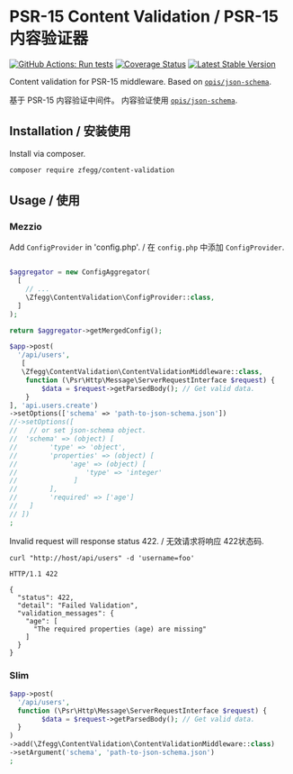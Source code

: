 PSR-15 Content Validation / PSR-15 内容验证器
===========================

[![GitHub Actions: Run tests](https://github.com/zfegg/content-validation/workflows/qa/badge.svg)](https://github.com/zfegg/content-validation/actions?query=workflow%3A%22qa%22)
[![Coverage Status](https://coveralls.io/repos/github/zfegg/content-validation/badge.svg?branch=master)](https://coveralls.io/github/zfegg/content-validation?branch=master)
[![Latest Stable Version](https://poser.pugx.org/zfegg/content-validation/v/stable.png)](https://packagist.org/packages/zfegg/content-validation)

Content validation for PSR-15 middleware. 
Based on [`opis/json-schema`](https://packagist.org/packages/opis/json-schema).


基于 PSR-15 内容验证中间件。
内容验证使用 [`opis/json-schema`](https://packagist.org/packages/opis/json-schema).

Installation / 安装使用
-----------------------

Install via composer.

```bash
composer require zfegg/content-validation
```

Usage / 使用
--------------

### Mezzio

Add `ConfigProvider` in 'config.php'. / 在 `config.php` 中添加 `ConfigProvider`.

```php

$aggregator = new ConfigAggregator(
  [
    // ...
    \Zfegg\ContentValidation\ConfigProvider::class,
  ]
);

return $aggregator->getMergedConfig();
```


```php
$app->post(
  '/api/users', 
   [
   \Zfegg\ContentValidation\ContentValidationMiddleware::class,
    function (\Psr\Http\Message\ServerRequestInterface $request) {
        $data = $request->getParsedBody(); // Get valid data.
    }
], 'api.users.create')
->setOptions(['schema' => 'path-to-json-schema.json'])
//->setOptions([  
//   // or set json-schema object. 
//  'schema' => (object) [
//        'type' => 'object',
//        'properties' => (object) [
//             'age' => (object) [
//                 'type' => 'integer'
//              ]
//        ],
//        'required' => ['age']
//   ]
// ])
;
```

Invalid request will response status 422. / 无效请求将响应 422状态码.

```shell
curl "http://host/api/users" -d 'username=foo'

HTTP/1.1 422

{
  "status": 422,
  "detail": "Failed Validation",
  "validation_messages": {
    "age": [
      "The required properties (age) are missing"
    ]
  }
}
```


### Slim 

```php
$app->post(
  '/api/users', 
  function (\Psr\Http\Message\ServerRequestInterface $request) {
        $data = $request->getParsedBody(); // Get valid data.
  }
)
->add(\Zfegg\ContentValidation\ContentValidationMiddleware::class)
->setArgument('schema', 'path-to-json-schema.json')
;
```